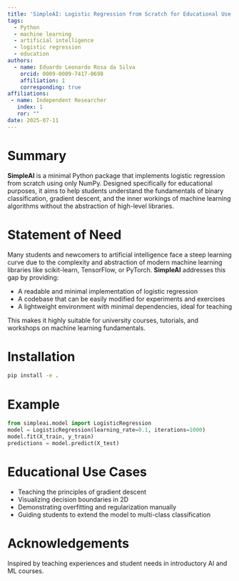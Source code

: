 ```yaml
---
title: 'SimpleAI: Logistic Regression from Scratch for Educational Use'
tags:
  - Python
  - machine learning
  - artificial intelligence
  - logistic regression
  - education
authors:
  - name: Eduardo Leonardo Rosa da Silva
    orcid: 0009-0009-7417-0698
    affiliation: 1
    corresponding: true
affiliations:
 - name: Independent Researcher
   index: 1
   ror: ""
date: 2025-07-11
---
```


# Summary

**SimpleAI** is a minimal Python package that implements logistic regression from scratch using only NumPy. Designed specifically for educational purposes, it aims to help students understand the fundamentals of binary classification, gradient descent, and the inner workings of machine learning algorithms without the abstraction of high-level libraries.

# Statement of Need

Many students and newcomers to artificial intelligence face a steep learning curve due to the complexity and abstraction of modern machine learning libraries like scikit-learn, TensorFlow, or PyTorch. **SimpleAI** addresses this gap by providing:

- A readable and minimal implementation of logistic regression
- A codebase that can be easily modified for experiments and exercises
- A lightweight environment with minimal dependencies, ideal for teaching

This makes it highly suitable for university courses, tutorials, and workshops on machine learning fundamentals.

# Installation

```bash
pip install -e .
```

# Example

```python
from simpleai.model import LogisticRegression
model = LogisticRegression(learning_rate=0.1, iterations=1000)
model.fit(X_train, y_train)
predictions = model.predict(X_test)
```

# Educational Use Cases

- Teaching the principles of gradient descent
- Visualizing decision boundaries in 2D
- Demonstrating overfitting and regularization manually
- Guiding students to extend the model to multi-class classification

# Acknowledgements

Inspired by teaching experiences and student needs in introductory AI and ML courses.
